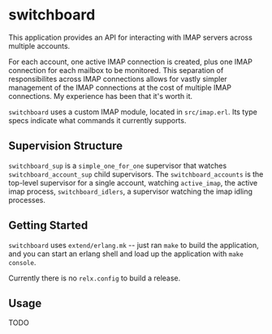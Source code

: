 # switchboard

This application provides an API for interacting with IMAP servers
across multiple accounts.

For each account, one active IMAP connection is created, plus one IMAP
connection for each mailbox to be monitored.  This separation of
responsibilites across IMAP connections allows for vastly simpler
management of the IMAP connections at the cost of multiple IMAP
connections. My experience has been that it's worth it.

`switchboard` uses a custom IMAP module, located in
`src/imap.erl`. Its type specs indicate what commands it currently
supports.

## Supervision Structure

`switchboard_sup` is a `simple_one_for_one` supervisor that watches
`switchboard_account_sup` child supervisors. The
`switchboard_accounts` is the top-level supervisor for a single
account, watching `active_imap`, the active imap process,
`switchboard_idlers`, a supervisor watching the imap idling processes.

## Getting Started

`switchboard` uses `extend/erlang.mk` -- just ran `make` to build
the application, and you can start an erlang shell and load up the
application with `make console`.

Currently there is no `relx.config` to build a release.

## Usage

TODO
